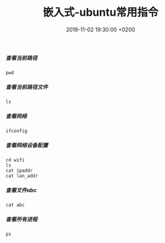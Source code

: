 ﻿---
layout: post
title:  "嵌入式-ubuntu常用指令"
date:   2018-11-02 19:30:00 +0200
categories: 嵌入式
---

##### 查看当前路径  
```
pwd 
```


##### 查看当前路径文件  
```
ls  
``` 

##### 查看网络  
```
ifconfig  
``` 

##### 查看网络设备配置  
```
cd wifi 
ls
cat ipaddr 
cat lan_addr 
``` 

##### 查看文件abc
```
cat abc 
``` 

##### 查看所有进程
```
ps 
``` 